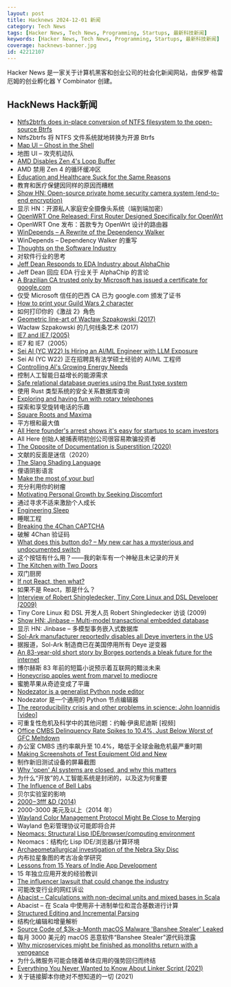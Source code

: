 ```yaml
---
layout: post
title: Hacknews 2024-12-01 新闻
category: Tech News
tags: [Hacker News, Tech News, Programming, Startups, 最新科技新闻]
keywords: [Hacker News, Tech News, Programming, Startups, 最新科技新闻]
coverage: hacknews-banner.jpg
id: 42212107
---
```


Hacker News 是一家关于计算机黑客和创业公司的社会化新闻网站，由保罗·格雷厄姆的创业孵化器 Y Combinator 创建。

## HackNews Hack新闻

- [Ntfs2btrfs does in-place conversion of NTFS filesystem to the open-source Btrfs](https://github.com/maharmstone/ntfs2btrfs)
- Ntfs2btrfs 将 NTFS 文件系统就地转换为开源 Btrfs
- [Map UI – Ghost in the Shell](https://ilikeinterfaces.com/2015/03/09/map-ui-ghost-in-the-shell/)
- 地图 UI – 攻壳机动队
- [AMD Disables Zen 4's Loop Buffer](https://chipsandcheese.com/p/amd-disables-zen-4s-loop-buffer)
- AMD 禁用 Zen 4 的循环缓冲区
- [Education and Healthcare Suck for the Same Reasons](https://betterschooling.in/collection/education-and-healthcare-suck-here-s-how-we-can-change-that)
- 教育和医疗保健因同样的原因而糟糕
- [Show HN: Open-source private home security camera system (end-to-end encryption)](https://github.com/privastead/privastead)
- 显示 HN：开源私人家庭安全摄像头系统（端到端加密）
- [OpenWRT One Released: First Router Designed Specifically for OpenWrt](https://sfconservancy.org/news/2024/nov/29/openwrt-one-wireless-router-now-ships-black-friday/)
- OpenWRT One 发布：首款专为 OpenWrt 设计的路由器
- [WinDepends – A Rewrite of the Dependency Walker](https://github.com/hfiref0x/WinDepends)
- WinDepends – Dependency Walker 的重写
- [Thoughts on the Software Industry](https://linus.coffee/note/software-industry/)
- 对软件行业的思考
- [Jeff Dean Responds to EDA Industry about AlphaChip](https://twitter.com/JeffDean/status/1858540085794451906)
- Jeff Dean 回应 EDA 行业关于 AlphaChip 的言论
- [A Brazilian CA trusted only by Microsoft has issued a certificate for google.com](https://follow.agwa.name/notice/AoZSMI38xcA3TrN1sm)
- 仅受 Microsoft 信任的巴西 CA 已为 google.com 颁发了证书
- [How to print your Guild Wars 2 character](https://stuff.tamius.net/sacred-texts/2024/09/18/how-to-print-your-guild-wars-2-character-or-any-game-really/)
- 如何打印你的《激战 2》角色
- [Geometric line-art of Wacław Szpakowski (2017)](https://www.theparisreview.org/blog/2017/02/15/rhythmical-lines/)
- Wacław Szpakowski 的几何线条艺术 (2017)
- [IE7 and IE7 (2005)](https://meyerweb.com/eric/thoughts/2005/10/17/ie7-and-ie7/)
- IE7 和 IE7（2005）
- [Sei AI (YC W22) Is Hiring an AI/ML Engineer with LLM Exposure](https://www.ycombinator.com/companies/sei/jobs/TYbKqi0-ai-ml-llm-engineer)
- Sei AI (YC W22) 正在招聘具有法学硕士经验的 AI/ML 工程师
- [Controlling AI's Growing Energy Needs](https://cacm.acm.org/news/controlling-ais-growing-energy-needs/)
- 控制人工智能日益增长的能源需求
- [Safe relational database queries using the Rust type system](https://blog.lucasholten.com/rust-query-announcement/)
- 使用 Rust 类型系统的安全关系数据库查询
- [Exploring and having fun with rotary telephones](https://danieljones.au/posts/direct/130.html)
- 探索和享受旋转电话的乐趣
- [Square Roots and Maxima](https://leancrew.com/all-this/2024/11/square-roots-and-maxima/)
- 平方根和最大值
- [All Here founder's arrest shows it's easy for startups to scam investors](https://www.axios.com/2024/11/27/allhere-founder-arrest-startups-scam-investors#)
- All Here 创始人被捕表明初创公司很容易欺骗投资者
- [The Opposite of Documentation is Superstition (2020)](https://buttondown.com/hillelwayne/archive/the-opposite-of-documentation-is-superstition/)
- 文献的反面是迷信（2020）
- [The Slang Shading Language](https://shader-slang.com)
- 俚语阴影语言
- [Make the most of your burl](https://www.cindydrozda.com/html/Video_Pages/VideoMostOfBurl.html)
- 充分利用你的树瘤
- [Motivating Personal Growth by Seeking Discomfort](https://journals.sagepub.com/doi/abs/10.1177/09567976211044685?journalCode=pssa)
- 通过寻求不适来激励个人成长
- [Engineering Sleep](https://minjunes.ai/posts/sleep/index.html)
- 睡眠工程
- [Breaking the 4Chan CAPTCHA](https://www.nullpt.rs/breaking-the-4chan-captcha)
- 破解 4Chan 验证码
- [What does this button do? – My new car has a mysterious and undocumented switch](https://blog.koenvh.nl/what-does-this-button-do-cm42u2oi7000a09l42f54g2pr)
- 这个按钮有什么用？——我的新车有一个神秘且未记录的开关
- [The Kitchen with Two Doors](https://longreads.com/2024/11/12/hunger-belonging-pregnancy-surrogate-kristina-kasparian/)
- 双门厨房
- [If not React, then what?](https://infrequently.org/2024/11/if-not-react-then-what/)
- 如果不是 React，那是什么？
- [Interview of Robert Shingledecker, Tiny Core Linux and DSL Developer (2009)](https://distrowatch.com/weekly.php?issue=20090323#feature)
- Tiny Core Linux 和 DSL 开发人员 Robert Shingledecker 访谈 (2009)
- [Show HN: Jinbase – Multi-model transactional embedded database](https://github.com/pyrustic/jinbase)
- 显示 HN: Jinbase – 多模型事务嵌入式数据库
- [Sol-Ark manufacturer reportedly disables all Deye inverters in the US](https://solarboi.com/2024/11/17/sol-ark-oem-disables-all-deye-inverters-in-the-us/)
- 据报道，Sol-Ark 制造商已在美国停用所有 Deye 逆变器
- [An 83-year-old short story by Borges portends a bleak future for the internet](https://theconversation.com/an-83-year-old-short-story-by-borges-portends-a-bleak-future-for-the-internet-242998)
- 博尔赫斯 83 年前的短篇小说预示着互联网的黯淡未来
- [Honeycrisp apples went from marvel to mediocre](https://www.seriouseats.com/how-honeycrisp-apples-went-from-marvel-to-mediocre-8753117)
- 蜜脆苹果从奇迹变成了平庸
- [Nodezator is a generalist Python node editor](https://github.com/IndiePython/nodezator)
- Nodezator 是一个通用的 Python 节点编辑器
- [The reproducibility crisis and other problems in science: John Ioannidis [video]](https://www.youtube.com/watch?v=vY9mGJQFdyE)
- 可重复性危机及科学中的其他问题：约翰·伊奥尼迪斯 [视频]
- [Office CMBS Delinquency Rate Spikes to 10.4%, Just Below Worst of GFC Meltdown](https://wolfstreet.com/2024/11/30/office-cmbs-delinquency-rate-spikes-to-10-4-just-below-worst-of-financial-crisis-cre-meltdown-fastest-2-year-spike-ever/)
- 办公室 CMBS 违约率飙升至 10.4%，略低于全球金融危机最严重时期
- [Making Screenshots of Test Equipment Old and New](https://tomverbeure.github.io/2024/11/29/Making-Screenshots-of-Test-Equipment.html)
- 制作新旧测试设备的屏幕截图
- [Why 'open' AI systems are closed, and why this matters](https://www.nature.com/articles/s41586-024-08141-1)
- 为什么“开放”的人工智能系统是封闭的，以及这为何重要
- [The Influence of Bell Labs](https://www.construction-physics.com/p/the-influence-of-bell-labs)
- 贝尔实验室的影响
- [$2000-$3fff &D (2014)](https://csdb.dk/release/?id=135463)
- 2000-3000 美元及以上（2014 年）
- [Wayland Color Management Protocol Might Be Close to Merging](https://www.phoronix.com/news/Wayland-Color-Management-Nears)
- Wayland 色彩管理协议可能即将合并
- [Neomacs: Structural Lisp IDE/browser/computing environment](https://github.com/neomacs-project/neomacs)
- Neomacs：结构化 Lisp IDE/浏览器/计算环境
- [Archaeometallurgical investigation of the Nebra Sky Disc](https://www.nature.com/articles/s41598-024-80545-5)
- 内布拉星象图的考古冶金学研究
- [Lessons from 15 Years of Indie App Development](https://lukaspetr.com/15-lessons-from-15-years-of-indie-app-development/)
- 15 年独立应用开发的经验教训
- [The influencer lawsuit that could change the industry](https://www.theverge.com/2024/11/26/24303161/amazon-influencers-lawsuit-copyright-clean-aesthetic-girl-sydney-nicole-gifford-alyssa-sheil)
- 可能改变行业的网红诉讼
- [Abacist – Calculations with non-decimal units and mixed bases in Scala](https://soundness.dev/)
- Abacist – 在 Scala 中使用非十进制单位和混合基数进行计算
- [Structured Editing and Incremental Parsing](https://tratt.net/laurie/blog/2024/structured_editing_and_incremental_parsing.html)
- 结构化编辑和增量解析
- [Source Code of $3k-a-Month macOS Malware 'Banshee Stealer' Leaked](https://www.securityweek.com/source-code-of-3000-a-month-macos-malware-banshee-stealer-leaked/)
- 每月 3000 美元的 macOS 恶意软件“Banshee Stealer”源代码泄露
- [Why microservices might be finished as monoliths return with a vengeance](https://venturebeat.com/data-infrastructure/why-microservices-might-be-finished-as-monoliths-return-with-a-vengeance/)
- 为什么微服务可能会随着单体应用的强势回归而终结
- [Everything You Never Wanted to Know About Linker Script (2021)](https://mcyoung.xyz/2021/06/01/linker-script/)
- 关于链接脚本你绝对不想知道的一切 (2021)

